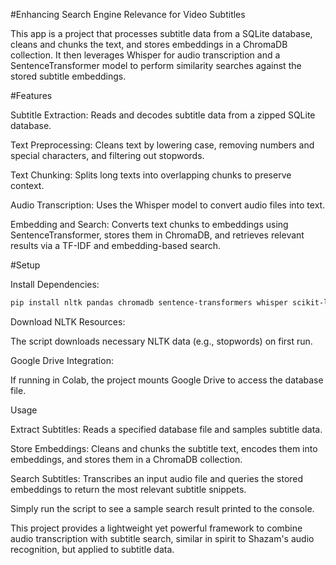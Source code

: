 #Enhancing Search Engine Relevance for Video Subtitles

This app is a project that processes subtitle data from a SQLite database, cleans and chunks the text, and stores embeddings in a ChromaDB collection. It then leverages Whisper for audio transcription and a SentenceTransformer model to perform similarity searches against the stored subtitle embeddings.

#Features

Subtitle Extraction: Reads and decodes subtitle data from a zipped SQLite database.

Text Preprocessing: Cleans text by lowering case, removing numbers and special characters, and filtering out stopwords.

Text Chunking: Splits long texts into overlapping chunks to preserve context.

Audio Transcription: Uses the Whisper model to convert audio files into text.

Embedding and Search: Converts text chunks to embeddings using SentenceTransformer, stores them in ChromaDB, and retrieves relevant results via a TF-IDF and embedding-based search.

#Setup

Install Dependencies:
```bash
pip install nltk pandas chromadb sentence-transformers whisper scikit-learn openai-whisper
```
Download NLTK Resources:

The script downloads necessary NLTK data (e.g., stopwords) on first run.

Google Drive Integration:

If running in Colab, the project mounts Google Drive to access the database file.

Usage

Extract Subtitles: Reads a specified database file and samples subtitle data.

Store Embeddings: Cleans and chunks the subtitle text, encodes them into embeddings, and stores them in a ChromaDB collection.

Search Subtitles: Transcribes an input audio file and queries the stored embeddings to return the most relevant subtitle snippets.

Simply run the script to see a sample search result printed to the console.

This project provides a lightweight yet powerful framework to combine audio transcription with subtitle search, similar in spirit to Shazam's audio recognition, but applied to subtitle data.
